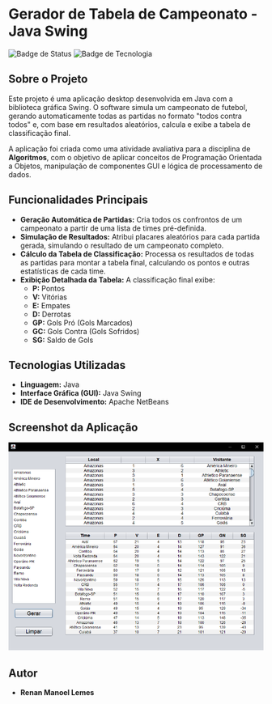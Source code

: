 # Gerador de Tabela de Campeonato - Java Swing

![Badge de Status](https://img.shields.io/badge/status-conclu%C3%ADdo-green)
![Badge de Tecnologia](https://img.shields.io/badge/tecnologia-Java%20Swing-orange)

## Sobre o Projeto

Este projeto é uma aplicação desktop desenvolvida em Java com a biblioteca gráfica Swing. O software simula um campeonato de futebol, gerando automaticamente todas as partidas no formato "todos contra todos" e, com base em resultados aleatórios, calcula e exibe a tabela de classificação final.

A aplicação foi criada como uma atividade avaliativa para a disciplina de **Algoritmos**, com o objetivo de aplicar conceitos de Programação Orientada a Objetos, manipulação de componentes GUI e lógica de processamento de dados.

## Funcionalidades Principais

- **Geração Automática de Partidas:** Cria todos os confrontos de um campeonato a partir de uma lista de times pré-definida.
- **Simulação de Resultados:** Atribui placares aleatórios para cada partida gerada, simulando o resultado de um campeonato completo.
- **Cálculo da Tabela de Classificação:** Processa os resultados de todas as partidas para montar a tabela final, calculando os pontos e outras estatísticas de cada time.
- **Exibição Detalhada da Tabela:** A classificação final exibe:
    - **P:** Pontos
    - **V:** Vitórias
    - **E:** Empates
    - **D:** Derrotas
    - **GP:** Gols Pró (Gols Marcados)
    - **GC:** Gols Contra (Gols Sofridos)
    - **SG:** Saldo de Gols

## Tecnologias Utilizadas

- **Linguagem:** Java
- **Interface Gráfica (GUI):** Java Swing
- **IDE de Desenvolvimento:** Apache NetBeans

## Screenshot da Aplicação

![Screenshot da Aplicação](gerador.png)


## Autor

- **Renan Manoel Lemes**
